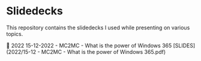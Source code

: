 # Slidedecks
This repository contains the slidedecks I used while presenting on various topics.

📅 2022
15-12-2022 - MC2MC - What is the power of Windows 365 [SLIDES](2022/15-12 - MC2MC - What is the power of Windows 365.pdf)
